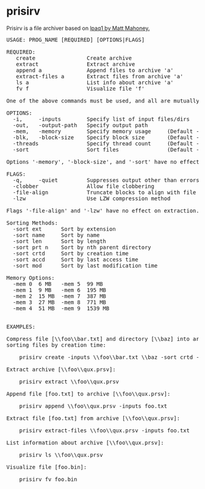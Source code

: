 # prisirv

Prisirv is a file archiver based on [lpaq1 by Matt Mahoney.](http://mattmahoney.net/dc/#lpaq)

<pre>
USAGE: PROG_NAME [REQUIRED] [OPTIONS|FLAGS]
    
REQUIRED:
   create                Create archive
   extract               Extract archive
   append a              Append files to archive 'a'
   extract-files a       Extract files from archive 'a'
   ls a                  List info about archive 'a'
   fv f                  Visualize file 'f'
        
One of the above commands must be used, and all are mutually exclusive.
        
OPTIONS:
  -i,     -inputs        Specify list of input files/dirs
  -out,   -output-path   Specify output path
  -mem,   -memory        Specify memory usage     (Default - 2 (15 MiB))
  -blk,   -block-size    Specify block size       (Default - 10 MiB)
  -threads               Specify thread count     (Default - 4)
  -sort                  Sort files               (Default - none)
        
Options '-memory', '-block-size', and '-sort' have no effect on extraction.
        
FLAGS:
  -q,     -quiet         Suppresses output other than errors
  -clobber               Allow file clobbering
  -file-align            Truncate blocks to align with file boundaries
  -lzw                   Use LZW compression method
        
Flags '-file-align' and '-lzw' have no effect on extraction.
        
Sorting Methods:
  -sort ext      Sort by extension
  -sort name     Sort by name
  -sort len      Sort by length
  -sort prt n    Sort by nth parent directory
  -sort crtd     Sort by creation time
  -sort accd     Sort by last access time
  -sort mod      Sort by last modification time
        
Memory Options:
  -mem 0  6 MB   -mem 5  99 MB
  -mem 1  9 MB   -mem 6  195 MB
  -mem 2  15 MB  -mem 7  387 MB
  -mem 3  27 MB  -mem 8  771 MB
  -mem 4  51 MB  -mem 9  1539 MB


EXAMPLES:
        
Compress file [\\foo\\bar.txt] and directory [\\baz] into archive [\\foo\\qux.prsv], 
sorting files by creation time:
       
    prisirv create -inputs \\foo\\bar.txt \\baz -sort crtd -output-path qux
       
Extract archive [\\foo\\qux.prsv]:
       
    prisirv extract \\foo\\qux.prsv
       
Append file [foo.txt] to archive [\\foo\\qux.prsv]:
       
    prisirv append \\foo\\qux.prsv -inputs foo.txt
       
Extract file [foo.txt] from archive [\\foo\\qux.prsv]:
       
    prisirv extract-files \\foo\\qux.prsv -inputs foo.txt
       
List information about archive [\\foo\\qux.prsv]:
       
    prisirv ls \\foo\\qux.prsv
       
Visualize file [foo.bin]:
       
    prisirv fv foo.bin
</pre>
